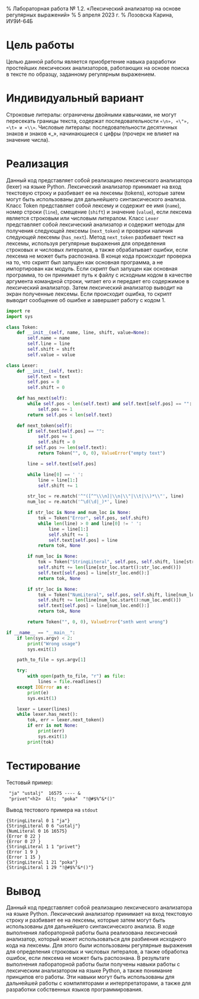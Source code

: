 % Лабораторная работа № 1.2. «Лексический анализатор на основе регулярных выражений»
% 5 апреля 2023 г.
% Лозовска Карина, ИУ9И-64Б

# Цель работы
Целью данной работы является приобретение навыка разработки простейших лексических анализаторов,
работающих на основе поиска в тексте по образцу, заданному регулярным выражением.

# Индивидуальный вариант
Строковые литералы: ограничены двойными кавычками, не могут пересекать границы текста, содержат
последовательности `«\n», «\"», «\t» и «\\»`. Числовые литералы: последовательности
десятичных знаков и знаков «_», начинающиеся с цифры (прочерк не влияет на значение числа).

# Реализация
Данный код представляет собой реализацию лексического анализатора (lexer) на языке Python.
Лексический анализатор принимает на вход текстовую строку и разбивает ее на лексемы (tokens),
которые затем могут быть использованы для дальнейшего синтаксического анализа. 
Класс Token представляет собой лексему и содержит ее имя (`name`), номер строки (`line`),
смещение (`shift`) и значение (`value`), если лексема является строковым или числовым
литералом.
Класс `Lexer` представляет собой лексический анализатор и содержит методы для получения
следующей лексемы (`next_token`) и проверки наличия следующей лексемы (`has_next`). Метод
`next_token` разбивает текст на лексемы, используя регулярные выражения для определения
строковых и числовых литералов, а также обрабатывает ошибки, если лексема не может быть распознана.
В конце кода происходит проверка на то, что скрипт был запущен как основная программа, а не
импортирован как модуль. Если скрипт был запущен как основная программа, то он принимает путь к
файлу с исходным кодом в качестве аргумента командной строки, читает его и передает его
содержимое в лексический анализатор. Затем лексический анализатор выводит на экран полученные
лексемы. Если происходит ошибка, то скрипт выводит сообщение об ошибке и завершает работу с
кодом 1.

```python
import re
import sys

class Token:
    def __init__(self, name, line, shift, value=None):
        self.name = name
        self.line = line
        self.shift = shift
        self.value = value

class Lexer:
    def __init__(self, text):
        self.text = text
        self.pos = 0
        self.shift = 0

    def has_next(self):
        while self.pos < len(self.text) and self.text[self.pos] == "":
            self.pos += 1
        return self.pos < len(self.text)

    def next_token(self):
        if self.text[self.pos] == "":
            self.pos += 1
            self.shift = 0
        if self.pos >= len(self.text):
            return Token("", 0, 0), ValueError("empty text")

        line = self.text[self.pos]

        while line[0] == ' ':
            line = line[1:]
            self.shift += 1

        str_loc = re.match('^"([^"\\\n]|\\n|\\"|\\t|\\)*\\"', line)
        num_loc = re.match('^\d(\d|_)*', line)

        if str_loc is None and num_loc is None:
            tok = Token("Error", self.pos, self.shift)
            while len(line) > 0 and line[0] != ' ':
                line = line[1:]
                self.shift += 1
                self.text[self.pos] = line
            return tok, None

        if num_loc is None:
            tok = Token("StringLiteral", self.pos, self.shift, line[str_loc.start():str_loc.end()])
            self.shift += len(line[str_loc.start():str_loc.end()])
            self.text[self.pos] = line[str_loc.end():]
            return tok, None

        if str_loc is None:
            tok = Token("NumLiteral", self.pos, self.shift, line[num_loc.start():num_loc.end()])
            self.shift += len(line[num_loc.start():num_loc.end()])
            self.text[self.pos] = line[num_loc.end():]
            return tok, None

        return Token("", 0, 0), ValueError("smth went wrong")

if __name__ == "__main__":
    if len(sys.argv) < 2:
        print("Wrong usage")
        sys.exit(1)

    path_to_file = sys.argv[1]

    try:
        with open(path_to_file, "r") as file:
            lines = file.readlines()
    except IOError as e:
        print(e)
        sys.exit(1)

    lexer = Lexer(lines)
    while lexer.has_next():
        tok, err = lexer.next_token()
        if err is not None:
            print(err)
            sys.exit(1)
        print(tok)
```

# Тестирование
Тестовый пример:
```txt
 "ja" "ustalj"  16575 ---- &
 "privet"<h2>  &lt;  "poka"  "!@#$%^&*()"
```
Вывод тестового примера на `stdout`
```
{StringLiteral 0 1 "ja"}
{StringLiteral 0 6 "ustalj"}
{NumLiteral 0 16 16575}
{Error 0 22 }
{Error 0 27 }
{StringLiteral 1 1 "privet"}
{Error 1 9 }
{Error 1 15 }
{StringLiteral 1 21 "poka"}
{StringLiteral 1 29 "!@#$%^&*()"}
```
# Вывод
Данный код представляет собой реализацию лексического анализатора на языке Python. Лексический
анализатор принимает на вход текстовую строку и разбивает ее на лексемы, которые затем могут
быть использованы для дальнейшего синтаксического анализа.
В ходе выполнения лабораторной работы была реализована лексический анализатор, который может
использоваться для разбиения исходного кода на лексемы. Для этого были использованы регулярные
выражения для определения строковых и числовых литералов, а также обработка ошибок, если
лексема не может быть распознана.
В результате выполнения лабораторной работы были получены навыки работы с лексическим
анализатором на языке Python, а также понимание принципов его работы. Эти навыки могут быть
использованы для дальнейшей работы с компиляторами и интерпретаторами, а также для разработки
собственных языков программирования.